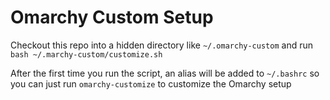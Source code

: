 # Omarchy Custom Setup

Checkout this repo into a hidden directory like `~/.omarchy-custom` and run `bash ~/.marchy-custom/customize.sh`

After the first time you run the script, an alias will be added to `~/.bashrc` so you can just run `omarchy-customize` to customize the Omarchy setup
